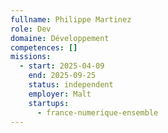 ```yaml
---
fullname: Philippe Martinez
role: Dev
domaine: Développement
competences: []
missions:
  - start: 2025-04-09
    end: 2025-09-25
    status: independent
    employer: Malt
    startups:
      - france-numerique-ensemble
---
```

